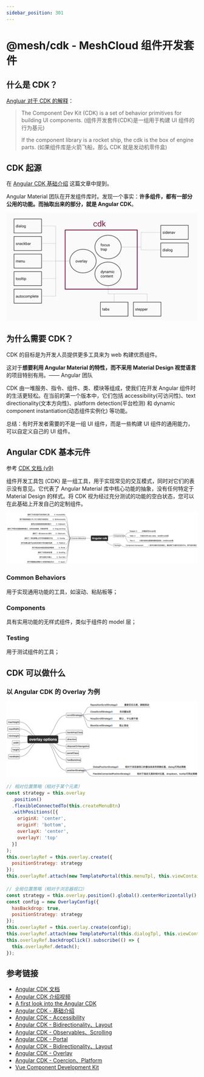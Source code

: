 ```yaml
---
sidebar_position: 301
---
```


# @mesh/cdk - MeshCloud 组件开发套件

## 什么是 CDK？

[Angluar 对于 CDK 的解释](https://material.angular.io/cdk/categories)：

> The Component Dev Kit (CDK) is a set of behavior primitives for building UI components. (组件开发套件(CDK)是一组用于构建 UI 组件的行为基元)
> 
> If the component library is a rocket ship, the cdk is the box of engine parts. (如果组件库是火箭飞船，那么 CDK 就是发动机零件盒)

## CDK 起源

在 [Angular CDK 基础介绍](https://ithelp.ithome.com.tw/articles/10196968) 这篇文章中提到。

Angular Material 团队在开发组件库时。发现一个事实：**许多组件，都有一部分公用的功能。而抽取出来的部分，就是 Angular CDK**。

![](/img/support-tool/mesh_cdk/cdk.png)


## 为什么需要 CDK？

CDK 的目标是为开发人员提供更多工具来为 web 构建优质组件。

这对于**想要利用 Angular Material 的特性，而不采用 Material Design 视觉语言**的项目特别有用。—— Angular 团队

CDK 由一堆服务、指令、组件、类、模块等组成，使我们在开发 Angular 组件时的生活更轻松。在当前的第一个版本中，它们包括 accessibility(可访问性)、text directionality(文本方向性)、platform detection(平台检测) 和 dynamic component instantiation(动态组件实例化) 等功能。

总结：有时开发者需要的不是一组 UI 组件，而是一些构建 UI 组件的通用能力，可以自定义自己的 UI 组件。

## Angular CDK 基本元件

参考 [CDK 文档 (v9)](https://v9.material.angular.io/cdk/categories)

组件开发工具包 (CDK) 是一组工具，用于实现常见的交互模式，同时对它们的表示没有意见。它代表了 Angular Material 库中核心功能的抽象，没有任何特定于 Material Design 的样式。将 CDK 视为经过充分测试的功能的空白状态，您可以在此基础上开发自己的定制组件。

![](/img/support-tool/mesh_cdk/cdk_mind.png)

### Common Behaviors

用于实现通用功能的工具，如滚动、粘贴板等；

### Components

具有实用功能的无样式组件，类似于组件的 model 层；

### Testing

用于测试组件的工具；

## CDK 可以做什么

### 以 Angular CDK 的 Overlay 为例

![](/img/support-tool/mesh_cdk/cdk_overlay_option.png)

```javascript
// 相对位置策略（相对于某个元素）
const strategy = this.overlay
  .position()
  .flexibleConnectedTo(this.createMenuBtn)
  .withPositions([{
    originX: 'center',
    originY: 'bottom',
    overlayX: 'center',
    overlayY: 'top'
  }]
);
this.overlayRef = this.overlay.create({
  positionStrategy: strategy
});
this.overlayRef.attach(new TemplatePortal(this.menuTpl, this.viewContainerRef));

// 全局位置策略（相对于浏览器视口）
const strategy = this.overlay.position().global().centerHorizontally().centerVertically();
const config = new OverlayConfig({
  hasBackdrop: true,
  positionStrategy: strategy
});
this.overlayRef = this.overlay.create(config);
this.overlayRef.attach(new TemplatePortal(this.dialogTpl, this.viewContainerRef));
this.overlayRef.backdropClick().subscribe(() => {
  this.overlayRef.detach();
});
```

## 参考链接

- [Angular CDK 文档](https://material.angular.io/cdk/categories)
- [Angular CDK 介绍视频](https://www.youtube.com/watch?v=kYDLlfpTLEA)
- [A first look into the Angular CDK](https://hackernoon.com/a-first-look-into-the-angular-cdk-67e68807ed9b)
- [Angular CDK - 基础介绍](https://ithelp.ithome.com.tw/articles/10196968)
- [Angular CDK - Accessibility](https://ithelp.ithome.com.tw/articles/10197071)
- [Angular CDK - Bidirectionality、Layout](https://ithelp.ithome.com.tw/articles/10197159)
- [Angular CDK - Observables、Scrolling](https://ithelp.ithome.com.tw/articles/10197285)
- [Angular CDK - Portal](https://ithelp.ithome.com.tw/articles/10197393)
- [Angular CDK - Bidirectionality、Layout](https://ithelp.ithome.com.tw/articles/10197159)
- [Angular CDK - Overlay](https://ithelp.ithome.com.tw/articles/10197492)
- [Angular CDK - Coercion、Platform](https://ithelp.ithome.com.tw/articles/10197609)
- [Vue Component Development Kit](https://christiankienle.github.io/cdk/)
